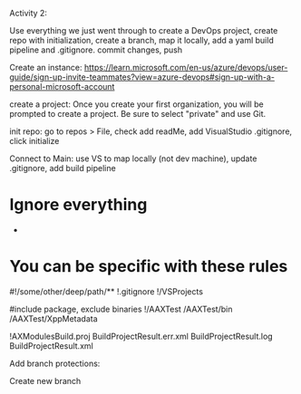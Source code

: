 Activity 2:

Use everything we just went through to create a DevOps project, create repo with initialization, create a branch, map it locally, add a yaml build pipeline and .gitignore. commit changes, push

Create an instance: https://learn.microsoft.com/en-us/azure/devops/user-guide/sign-up-invite-teammates?view=azure-devops#sign-up-with-a-personal-microsoft-account

create a project: Once you create your first organization, you will be prompted to create a project. Be sure to select "private" and use Git.

init repo: go to repos > File, check add readMe, add VisualStudio .gitignore, click initialize

Connect to Main: use VS to map locally (not dev machine), update .gitignore, add build pipeline

# Ignore everything
*

# You can be specific with these rules
#!/some/other/deep/path/**
!.gitignore
!/VSProjects

#include package, exclude binaries
!/AAXTest
/AAXTest/bin
/AAXTest/XppMetadata

!AXModulesBuild.proj
BuildProjectResult.err.xml
BuildProjectResult.log
BuildProjectResult.xml

Add branch protections:

Create new branch
